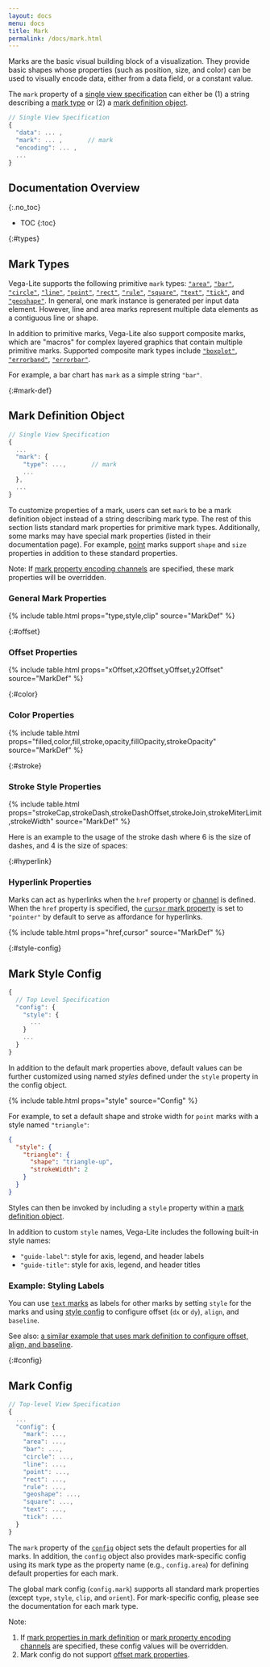 ```yaml
---
layout: docs
menu: docs
title: Mark
permalink: /docs/mark.html
---
```


Marks are the basic visual building block of a visualization. They provide basic shapes whose properties (such as position, size, and color) can be used to visually encode data, either from a data field, or a constant value.

The `mark` property of a [single view specification](spec.html#single) can either be (1) a string describing a [mark type](#types) or (2) a [mark definition object](#mark-def).

<!-- why mark-based approach over chart typology + but we support variety of chart types -->

```js
// Single View Specification
{
  "data": ... ,
  "mark": ... ,       // mark
  "encoding": ... ,
  ...
}
```

## Documentation Overview

{:.no_toc}

<!-- prettier-ignore -->
- TOC
{:toc}

{:#types}

## Mark Types

Vega-Lite supports the following primitive `mark` types: [`"area"`](area.html), [`"bar"`](bar.html), [`"circle"`](circle.html), [`"line"`](line.html), [`"point"`](point.html), [`"rect"`](rectangle.html), [`"rule"`](rule.html), [`"square"`](square.html), [`"text"`](text.html), [`"tick"`](tick.html), and [`"geoshape"`](geoshape.html). In general, one mark instance is generated per input data element. However, line and area marks represent multiple data elements as a contiguous line or shape.

In addition to primitive marks, Vega-Lite also support composite marks, which are "macros" for complex layered graphics that contain multiple primitive marks. Supported composite mark types include [`"boxplot"`](boxplot.html), [`"errorband"`](errorband.html), [`"errorbar"`](errorbar.html).

For example, a bar chart has `mark` as a simple string `"bar"`.

<span class="vl-example" data-name="bar"></span>

{:#mark-def}

## Mark Definition Object

```js
// Single View Specification
{
  ...
  "mark": {
    "type": ...,       // mark
    ...
  },
  ...
}
```

To customize properties of a mark, users can set `mark` to be a mark definition object instead of a string describing mark type. The rest of this section lists standard mark properties for primitive mark types. Additionally, some marks may have special mark properties (listed in their documentation page). For example, [point](https://vega.github.io/vega-lite/docs/point.html#properties) marks support `shape` and `size` properties in addition to these standard properties.

Note: If [mark property encoding channels](encoding.html#mark-prop) are specified, these mark properties will be overridden.

### General Mark Properties

{% include table.html props="type,style,clip" source="MarkDef" %}

{:#offset}

### Offset Properties

{% include table.html props="xOffset,x2Offset,yOffset,y2Offset" source="MarkDef" %}

{:#color}

### Color Properties

{% include table.html props="filled,color,fill,stroke,opacity,fillOpacity,strokeOpacity" source="MarkDef" %}

{:#stroke}

### Stroke Style Properties

{% include table.html props="strokeCap,strokeDash,strokeDashOffset,strokeJoin,strokeMiterLimit,strokeWidth" source="MarkDef" %}

Here is an example to the usage of the stroke dash where 6 is the size of dashes, and 4 is the size of spaces:

<div class="vl-example" data-name="layer_line_errorband_2d_horizontal_borders_strokedash"></div>

{:#hyperlink}

### Hyperlink Properties

Marks can act as hyperlinks when the `href` property or [channel](encoding.html#href) is defined. When the `href` property is specified, the [`cursor` mark property](mark.html#hyperlink) is set to `"pointer"` by default to serve as affordance for hyperlinks.

{% include table.html props="href,cursor" source="MarkDef" %}

<span class="vl-example" data-name="point_href"></span>

{:#style-config}

## Mark Style Config

```js
{
  // Top Level Specification
  "config": {
    "style": {
      ...
    }
    ...
  }
}
```

In addition to the default mark properties above, default values can be further customized using named _styles_ defined under the `style` property in the config object.

{% include table.html props="style" source="Config" %}

For example, to set a default shape and stroke width for `point` marks with a style named `"triangle"`:

```json
{
  "style": {
    "triangle": {
      "shape": "triangle-up",
      "strokeWidth": 2
    }
  }
}
```

Styles can then be invoked by including a `style` property within a [mark definition object](#mark-def).

In addition to custom `style` names, Vega-Lite includes the following built-in style names:

- `"guide-label"`: style for axis, legend, and header labels
- `"guide-title"`: style for axis, legend, and header titles

### Example: Styling Labels

You can use [`text` marks](text.html) as labels for other marks by setting `style` for the marks and using [style config](mark.html#style-config) to configure offset (`dx` or `dy`), `align`, and `baseline`.

<span class="vl-example" data-name="layer_bar_labels_style"></span>

See also: [a similar example that uses mark definition to configure offset, align, and baseline](text.html#labels).

{:#config}

## Mark Config

```js
// Top-level View Specification
{
  ...
  "config": {
    "mark": ...,
    "area": ...,
    "bar": ...,
    "circle": ...,
    "line": ...,
    "point": ...,
    "rect": ...,
    "rule": ...,
    "geoshape": ...,
    "square": ...,
    "text": ...,
    "tick": ...
  }
}
```

The `mark` property of the [`config`](config.html) object sets the default properties for all marks. In addition, the `config` object also provides mark-specific config using its mark type as the property name (e.g., `config.area`) for defining default properties for each mark.

The global mark config (`config.mark`) supports all standard mark properties (except `type`, `style`, `clip`, and `orient`). For mark-specific config, please see the documentation for each mark type.

Note:

1. If [mark properties in mark definition](#mark-def) or [mark property encoding channels](encoding.html#mark-prop) are specified, these config values will be overridden.
2. Mark config do not support [offset mark properties](#offset).
